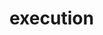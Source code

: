 # execution
  <api-doc 
    :apifiles='{"files":[{"name":"protobuf/api/execution.proto","description":"","package":"api","hasEnums":false,"hasExtensions":false,"hasMessages":true,"hasServices":true,"enums":[],"extensions":[],"messages":[{"name":"CreateExecutionRequest","longName":"CreateExecutionRequest","fullName":"api.CreateExecutionRequest","description":"CreateExecutionRequest defines request to create a single execution.","hasExtensions":false,"hasFields":true,"extensions":[],"fields":[{"name":"instanceHash","description":"","label":"","type":"bytes","longType":"bytes","fullType":"bytes","ismap":false,"defaultValue":""},{"name":"taskKey","description":"","label":"","type":"string","longType":"string","fullType":"string","ismap":false,"defaultValue":""},{"name":"inputs","description":"","label":"","type":"Struct","longType":"mesg.protobuf.Struct","fullType":"mesg.protobuf.Struct","ismap":false,"defaultValue":""},{"name":"tags","description":"","label":"repeated","type":"string","longType":"string","fullType":"string","ismap":false,"defaultValue":""}]},{"name":"CreateExecutionResponse","longName":"CreateExecutionResponse","fullName":"api.CreateExecutionResponse","description":"CreateExecutionResponse defines response for execution creation.","hasExtensions":false,"hasFields":true,"extensions":[],"fields":[{"name":"hash","description":"Execution&rsquo;s hash.","label":"","type":"bytes","longType":"bytes","fullType":"bytes","ismap":false,"defaultValue":""}]},{"name":"GetExecutionRequest","longName":"GetExecutionRequest","fullName":"api.GetExecutionRequest","description":"GetExecutionRequest defines request to retrieve a single execution.","hasExtensions":false,"hasFields":true,"extensions":[],"fields":[{"name":"hash","description":"Execution&rsquo;s hash to fetch.","label":"","type":"bytes","longType":"bytes","fullType":"bytes","ismap":false,"defaultValue":""}]},{"name":"StreamExecutionRequest","longName":"StreamExecutionRequest","fullName":"api.StreamExecutionRequest","description":"StreamExecutionRequest defines request to retrieve a stream of executions.","hasExtensions":false,"hasFields":true,"extensions":[],"fields":[{"name":"filter","description":"Filter used to filter a stream of executions.","label":"","type":"Filter","longType":"StreamExecutionRequest.Filter","fullType":"api.StreamExecutionRequest.Filter","ismap":false,"defaultValue":""}]},{"name":"Filter","longName":"StreamExecutionRequest.Filter","fullName":"api.StreamExecutionRequest.Filter","description":"Filter contains filtering criteria.","hasExtensions":false,"hasFields":true,"extensions":[],"fields":[{"name":"statuses","description":"Statuses to filter executions. One status needs to be present in the execution.","label":"repeated","type":"Status","longType":"types.Status","fullType":"types.Status","ismap":false,"defaultValue":""},{"name":"instanceHash","description":"Instance&rsquo;s hash to filter executions.","label":"","type":"bytes","longType":"bytes","fullType":"bytes","ismap":false,"defaultValue":""},{"name":"taskKey","description":"taskKey to filter executions.","label":"","type":"string","longType":"string","fullType":"string","ismap":false,"defaultValue":""},{"name":"tags","description":"tags to filter executions. All tags needs to be present in the execution.","label":"repeated","type":"string","longType":"string","fullType":"string","ismap":false,"defaultValue":""}]},{"name":"UpdateExecutionRequest","longName":"UpdateExecutionRequest","fullName":"api.UpdateExecutionRequest","description":"UpdateExecutionRequest defines request for execution update.","hasExtensions":false,"hasFields":true,"extensions":[],"fields":[{"name":"hash","description":"Hash represents execution.","label":"","type":"bytes","longType":"bytes","fullType":"bytes","ismap":false,"defaultValue":""},{"name":"outputs","description":"outputs is a success result.","label":"","type":"Struct","longType":"mesg.protobuf.Struct","fullType":"mesg.protobuf.Struct","ismap":false,"defaultValue":""},{"name":"error","description":"error is an error result.","label":"","type":"string","longType":"string","fullType":"string","ismap":false,"defaultValue":""}]},{"name":"UpdateExecutionResponse","longName":"UpdateExecutionResponse","fullName":"api.UpdateExecutionResponse","description":"UpdateExecutionResponse defines response for execution update.","hasExtensions":false,"hasFields":false,"extensions":[],"fields":[]}],"services":[{"name":"Execution","longName":"Execution","fullName":"api.Execution","description":"","methods":[{"name":"Create","description":"Create creates a single Execution specified in a request.","requestType":"CreateExecutionRequest","requestLongType":"CreateExecutionRequest","requestFullType":"api.CreateExecutionRequest","requestStreaming":false,"responseType":"CreateExecutionResponse","responseLongType":"CreateExecutionResponse","responseFullType":"api.CreateExecutionResponse","responseStreaming":false},{"name":"Get","description":"Get returns a single Execution specified in a request.","requestType":"GetExecutionRequest","requestLongType":"GetExecutionRequest","requestFullType":"api.GetExecutionRequest","requestStreaming":false,"responseType":"Execution","responseLongType":".types.Execution","responseFullType":"types.Execution","responseStreaming":false},{"name":"Stream","description":"Stream returns a stream of executions that satisfy criteria\nspecified in a request.","requestType":"StreamExecutionRequest","requestLongType":"StreamExecutionRequest","requestFullType":"api.StreamExecutionRequest","requestStreaming":false,"responseType":"Execution","responseLongType":".types.Execution","responseFullType":"types.Execution","responseStreaming":true},{"name":"Update","description":"Update updates execution with outputs or an error.","requestType":"UpdateExecutionRequest","requestLongType":"UpdateExecutionRequest","requestFullType":"api.UpdateExecutionRequest","requestStreaming":false,"responseType":"UpdateExecutionResponse","responseLongType":"UpdateExecutionResponse","responseFullType":"api.UpdateExecutionResponse","responseStreaming":false}]}]}],"scalarValueTypes":[{"protoType":"double","notes":"","cppType":"double","csType":"double","goType":"float64","javaType":"double","phpType":"float","pythonType":"float","rubyType":"Float"},{"protoType":"float","notes":"","cppType":"float","csType":"float","goType":"float32","javaType":"float","phpType":"float","pythonType":"float","rubyType":"Float"},{"protoType":"int32","notes":"Uses variable-length encoding. Inefficient for encoding negative numbers – if your field is likely to have negative values, use sint32 instead.","cppType":"int32","csType":"int","goType":"int32","javaType":"int","phpType":"integer","pythonType":"int","rubyType":"Bignum or Fixnum (as required)"},{"protoType":"int64","notes":"Uses variable-length encoding. Inefficient for encoding negative numbers – if your field is likely to have negative values, use sint64 instead.","cppType":"int64","csType":"long","goType":"int64","javaType":"long","phpType":"integer/string","pythonType":"int/long","rubyType":"Bignum"},{"protoType":"uint32","notes":"Uses variable-length encoding.","cppType":"uint32","csType":"uint","goType":"uint32","javaType":"int","phpType":"integer","pythonType":"int/long","rubyType":"Bignum or Fixnum (as required)"},{"protoType":"uint64","notes":"Uses variable-length encoding.","cppType":"uint64","csType":"ulong","goType":"uint64","javaType":"long","phpType":"integer/string","pythonType":"int/long","rubyType":"Bignum or Fixnum (as required)"},{"protoType":"sint32","notes":"Uses variable-length encoding. Signed int value. These more efficiently encode negative numbers than regular int32s.","cppType":"int32","csType":"int","goType":"int32","javaType":"int","phpType":"integer","pythonType":"int","rubyType":"Bignum or Fixnum (as required)"},{"protoType":"sint64","notes":"Uses variable-length encoding. Signed int value. These more efficiently encode negative numbers than regular int64s.","cppType":"int64","csType":"long","goType":"int64","javaType":"long","phpType":"integer/string","pythonType":"int/long","rubyType":"Bignum"},{"protoType":"fixed32","notes":"Always four bytes. More efficient than uint32 if values are often greater than 2^28.","cppType":"uint32","csType":"uint","goType":"uint32","javaType":"int","phpType":"integer","pythonType":"int","rubyType":"Bignum or Fixnum (as required)"},{"protoType":"fixed64","notes":"Always eight bytes. More efficient than uint64 if values are often greater than 2^56.","cppType":"uint64","csType":"ulong","goType":"uint64","javaType":"long","phpType":"integer/string","pythonType":"int/long","rubyType":"Bignum"},{"protoType":"sfixed32","notes":"Always four bytes.","cppType":"int32","csType":"int","goType":"int32","javaType":"int","phpType":"integer","pythonType":"int","rubyType":"Bignum or Fixnum (as required)"},{"protoType":"sfixed64","notes":"Always eight bytes.","cppType":"int64","csType":"long","goType":"int64","javaType":"long","phpType":"integer/string","pythonType":"int/long","rubyType":"Bignum"},{"protoType":"bool","notes":"","cppType":"bool","csType":"bool","goType":"bool","javaType":"boolean","phpType":"boolean","pythonType":"boolean","rubyType":"TrueClass/FalseClass"},{"protoType":"string","notes":"A string must always contain UTF-8 encoded or 7-bit ASCII text.","cppType":"string","csType":"string","goType":"string","javaType":"String","phpType":"string","pythonType":"str/unicode","rubyType":"String (UTF-8)"},{"protoType":"bytes","notes":"May contain any arbitrary sequence of bytes.","cppType":"string","csType":"ByteString","goType":"[]byte","javaType":"ByteString","phpType":"string","pythonType":"str","rubyType":"String (ASCII-8BIT)"}]}'
    :typefiles='{"files":[{"name":"protobuf/types/execution.proto","description":"","package":"types","hasEnums":true,"hasExtensions":false,"hasMessages":true,"hasServices":false,"enums":[{"name":"Status","longName":"Status","fullName":"types.Status","description":"Status represents the status of a single execution.\nNote that a valid execution must have only one status\nflag at time.","values":[{"name":"Unknown","number":"0","description":"Unknown status represents any status unknown to execution."},{"name":"Created","number":"1","description":"Created is an initial status after execution creation."},{"name":"InProgress","number":"2","description":"InProgress informs that processing of execution has been started."},{"name":"Completed","number":"3","description":"Completed is a success status after execution was processed."},{"name":"Failed","number":"4","description":"Failed is an error status after execution was processed."}]}],"extensions":[],"messages":[{"name":"Execution","longName":"Execution","fullName":"types.Execution","description":"Execution represents a single execution run in engine.","hasExtensions":false,"hasFields":true,"extensions":[],"fields":[{"name":"hash","description":"Hash is a unique hash to identify execution.","label":"","type":"bytes","longType":"bytes","fullType":"bytes","ismap":false,"defaultValue":""},{"name":"parentHash","description":"parentHash is the unique hash of parent execution.\nif execution is triggered by another one,\ndependency execution considered as the parent.","label":"","type":"bytes","longType":"bytes","fullType":"bytes","ismap":false,"defaultValue":""},{"name":"eventHash","description":"eventHash is unique event hash.","label":"","type":"bytes","longType":"bytes","fullType":"bytes","ismap":false,"defaultValue":""},{"name":"status","description":"Status is the current status of execution.","label":"","type":"Status","longType":"Status","fullType":"types.Status","ismap":false,"defaultValue":""},{"name":"instanceHash","description":"instanceHash is hash of the instance that can proceed an execution","label":"","type":"bytes","longType":"bytes","fullType":"bytes","ismap":false,"defaultValue":""},{"name":"taskKey","description":"taskKey is the key of the task of this execution.","label":"","type":"string","longType":"string","fullType":"string","ismap":false,"defaultValue":""},{"name":"inputs","description":"inputs data of the execution.","label":"","type":"Struct","longType":"mesg.protobuf.Struct","fullType":"mesg.protobuf.Struct","ismap":false,"defaultValue":""},{"name":"outputs","description":"outputs are the returned data of successful execution.","label":"","type":"Struct","longType":"mesg.protobuf.Struct","fullType":"mesg.protobuf.Struct","ismap":false,"defaultValue":""},{"name":"error","description":"error message of a failed execution.","label":"","type":"string","longType":"string","fullType":"string","ismap":false,"defaultValue":""},{"name":"tags","description":"tags are optionally associated with execution by the user.","label":"repeated","type":"string","longType":"string","fullType":"string","ismap":false,"defaultValue":""},{"name":"processHash","description":"processHash is the unique hash of the process associated to this execution.","label":"","type":"bytes","longType":"bytes","fullType":"bytes","ismap":false,"defaultValue":""},{"name":"stepID","description":"step of the workflow.","label":"","type":"string","longType":"string","fullType":"string","ismap":false,"defaultValue":""}]}],"services":[]}],"scalarValueTypes":[{"protoType":"double","notes":"","cppType":"double","csType":"double","goType":"float64","javaType":"double","phpType":"float","pythonType":"float","rubyType":"Float"},{"protoType":"float","notes":"","cppType":"float","csType":"float","goType":"float32","javaType":"float","phpType":"float","pythonType":"float","rubyType":"Float"},{"protoType":"int32","notes":"Uses variable-length encoding. Inefficient for encoding negative numbers – if your field is likely to have negative values, use sint32 instead.","cppType":"int32","csType":"int","goType":"int32","javaType":"int","phpType":"integer","pythonType":"int","rubyType":"Bignum or Fixnum (as required)"},{"protoType":"int64","notes":"Uses variable-length encoding. Inefficient for encoding negative numbers – if your field is likely to have negative values, use sint64 instead.","cppType":"int64","csType":"long","goType":"int64","javaType":"long","phpType":"integer/string","pythonType":"int/long","rubyType":"Bignum"},{"protoType":"uint32","notes":"Uses variable-length encoding.","cppType":"uint32","csType":"uint","goType":"uint32","javaType":"int","phpType":"integer","pythonType":"int/long","rubyType":"Bignum or Fixnum (as required)"},{"protoType":"uint64","notes":"Uses variable-length encoding.","cppType":"uint64","csType":"ulong","goType":"uint64","javaType":"long","phpType":"integer/string","pythonType":"int/long","rubyType":"Bignum or Fixnum (as required)"},{"protoType":"sint32","notes":"Uses variable-length encoding. Signed int value. These more efficiently encode negative numbers than regular int32s.","cppType":"int32","csType":"int","goType":"int32","javaType":"int","phpType":"integer","pythonType":"int","rubyType":"Bignum or Fixnum (as required)"},{"protoType":"sint64","notes":"Uses variable-length encoding. Signed int value. These more efficiently encode negative numbers than regular int64s.","cppType":"int64","csType":"long","goType":"int64","javaType":"long","phpType":"integer/string","pythonType":"int/long","rubyType":"Bignum"},{"protoType":"fixed32","notes":"Always four bytes. More efficient than uint32 if values are often greater than 2^28.","cppType":"uint32","csType":"uint","goType":"uint32","javaType":"int","phpType":"integer","pythonType":"int","rubyType":"Bignum or Fixnum (as required)"},{"protoType":"fixed64","notes":"Always eight bytes. More efficient than uint64 if values are often greater than 2^56.","cppType":"uint64","csType":"ulong","goType":"uint64","javaType":"long","phpType":"integer/string","pythonType":"int/long","rubyType":"Bignum"},{"protoType":"sfixed32","notes":"Always four bytes.","cppType":"int32","csType":"int","goType":"int32","javaType":"int","phpType":"integer","pythonType":"int","rubyType":"Bignum or Fixnum (as required)"},{"protoType":"sfixed64","notes":"Always eight bytes.","cppType":"int64","csType":"long","goType":"int64","javaType":"long","phpType":"integer/string","pythonType":"int/long","rubyType":"Bignum"},{"protoType":"bool","notes":"","cppType":"bool","csType":"bool","goType":"bool","javaType":"boolean","phpType":"boolean","pythonType":"boolean","rubyType":"TrueClass/FalseClass"},{"protoType":"string","notes":"A string must always contain UTF-8 encoded or 7-bit ASCII text.","cppType":"string","csType":"string","goType":"string","javaType":"String","phpType":"string","pythonType":"str/unicode","rubyType":"String (UTF-8)"},{"protoType":"bytes","notes":"May contain any arbitrary sequence of bytes.","cppType":"string","csType":"ByteString","goType":"[]byte","javaType":"ByteString","phpType":"string","pythonType":"str","rubyType":"String (ASCII-8BIT)"}]}'
  />
